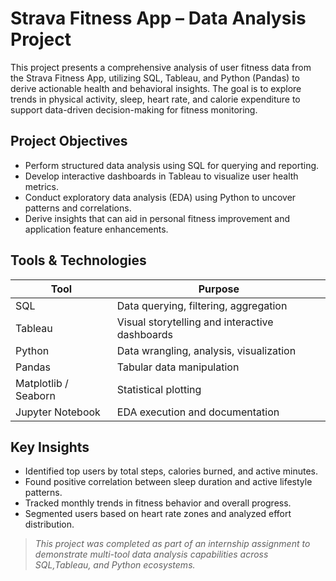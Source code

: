 #  Strava Fitness App – Data Analysis Project

This project presents a comprehensive analysis of user fitness data from the Strava Fitness App, utilizing SQL, Tableau, and Python (Pandas) to derive actionable health and behavioral insights. The goal is to explore trends in physical activity, sleep, heart rate, and calorie expenditure to support data-driven decision-making for fitness monitoring.


## Project Objectives

- Perform structured data analysis using SQL for querying and reporting.
- Develop interactive dashboards in Tableau to visualize user health metrics.
- Conduct exploratory data analysis (EDA) using Python to uncover patterns and correlations. 
- Derive insights that can aid in personal fitness improvement and application feature enhancements.



##  Tools & Technologies

| Tool       | Purpose                                   |
|------------|-------------------------------------------|
| SQL        | Data querying, filtering, aggregation     |
| Tableau    | Visual storytelling and interactive dashboards |
| Python     | Data wrangling, analysis, visualization   |
| Pandas     | Tabular data manipulation                 |
| Matplotlib / Seaborn | Statistical plotting            |
| Jupyter Notebook | EDA execution and documentation     |


##  Key Insights

- Identified top users by total steps, calories burned, and active minutes.
- Found positive correlation between sleep duration and active lifestyle patterns.
- Tracked monthly trends in fitness behavior and overall progress.
- Segmented users based on heart rate zones and analyzed effort distribution.



> *This project was completed as part of an internship assignment to demonstrate multi-tool data analysis capabilities across SQL,Tableau, and Python ecosystems.*
